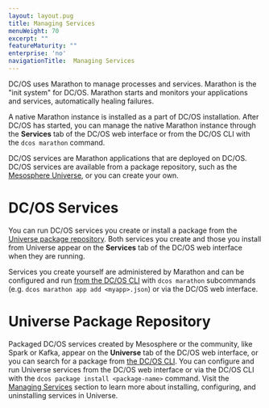 ```yaml
---
layout: layout.pug
title: Managing Services
menuWeight: 70
excerpt: ""
featureMaturity: ""
enterprise: 'no'
navigationTitle:  Managing Services
---
```


<!-- This source repo for this topic is https://github.com/dcos/dcos-docs -->


DC/OS uses Marathon to manage processes and services. Marathon is the "init system" for DC/OS. Marathon starts and monitors your applications and services, automatically healing failures.

A native Marathon instance is installed as a part of DC/OS installation. After DC/OS has started, you can manage the native Marathon instance through the **Services** tab of the DC/OS web interface or from the DC/OS CLI with the `dcos marathon` command.

DC/OS services are Marathon applications that are deployed on DC/OS. DC/OS services are available from a package repository, such as the [Mesosphere Universe](/docs/1.8/overview/concepts/#mesosphere-universe), or you can create your own.

#  DC/OS Services

You can run DC/OS services you create or install a package from the [Universe package repository](/docs/1.8/usage/webinterface/#-a-name-universe-a-universe). Both services you create and those you install from Universe appear on the **Services** tab of the DC/OS web interface when they are running.

Services you create yourself are administered by Marathon and can be configured and run [from the DC/OS CLI](/docs/1.8/usage/cli/command-reference/) with `dcos marathon` subcommands (e.g. `dcos marathon app add <myapp>.json`) or via the DC/OS web interface.

# Universe Package Repository
Packaged DC/OS services created by Mesosphere or the community, like Spark or Kafka, appear on the **Universe** tab of the DC/OS web interface, or you can search for a package from [the DC/OS CLI](/docs/1.8/usage/cli/command-reference/). You can configure and run Universe services from the DC/OS web interface or via the DC/OS CLI with the `dcos package install <package-name>` command. Visit the [Managing Services](/docs/1.8/usage/managing-services/) section to learn more about installing, configuring, and uninstalling services in Universe.
